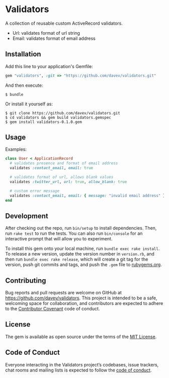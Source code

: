 # Validators

A collection of reusable custom ActiveRecord validators.
* Url: validates format of url string
* Email: validates format of email address


## Installation

Add this line to your application's Gemfile:

```ruby
gem "validators", :git => "https://github.com/davev/validators.git"
```

And then execute:

    $ bundle

Or install it yourself as:

    $ git clone https://github.com/davev/validators.git
    $ cd validators && gem build validators.gemspec
    $ gem install validators-0.1.0.gem

## Usage

Examples:

```ruby
class User < ApplicationRecord
  # validates presence and format of email address
  validates :contact_email, email: true

  # validates format of url, allows blank values
  validates :twitter_url, url: true, allow_blank: true

  # custom error message
  validates :contact_email, email: { message: "invalid email address" }
end
```

## Development

After checking out the repo, run `bin/setup` to install dependencies. Then, run `rake test` to run the tests. You can also run `bin/console` for an interactive prompt that will allow you to experiment.

To install this gem onto your local machine, run `bundle exec rake install`. To release a new version, update the version number in `version.rb`, and then run `bundle exec rake release`, which will create a git tag for the version, push git commits and tags, and push the `.gem` file to [rubygems.org](https://rubygems.org).

## Contributing

Bug reports and pull requests are welcome on GitHub at https://github.com/davev/validators. This project is intended to be a safe, welcoming space for collaboration, and contributors are expected to adhere to the [Contributor Covenant](http://contributor-covenant.org) code of conduct.

## License

The gem is available as open source under the terms of the [MIT License](https://opensource.org/licenses/MIT).

## Code of Conduct

Everyone interacting in the Validators project’s codebases, issue trackers, chat rooms and mailing lists is expected to follow the [code of conduct](https://github.com/davev/validators/blob/master/CODE_OF_CONDUCT.md).
